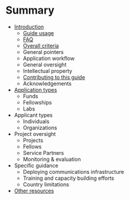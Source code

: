 # Summary

* [Introduction](README.md)
  * [Guide usage](guide-usage.md)
  * [FAQ](faq.md)
  * [Overall criteria](overall-criteria.md)
  * General pointers
  * Application workflow
  * General oversight
  * Intellectual property
  * [Contributing to this guide](contributing.md)
  * Acknowledgements
* [Application types](application-types.md)
  * Funds
  * Fellowships
  * Labs
* Applicant types
  * Individuals
  * Organizations
* Project oversight
  * Projects
  * Fellows
  * Service Partners
  * Monitoring & evaluation
* Specific guidance
  * Deploying communications infrastructure
  * Training and capacity building efforts
  * Country limitations
* [Other resources](other-guides.md)

